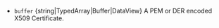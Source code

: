 <!-- YAML
added: v15.6.0
-->

* `buffer` {string|TypedArray|Buffer|DataView} A PEM or DER encoded
  X509 Certificate.

